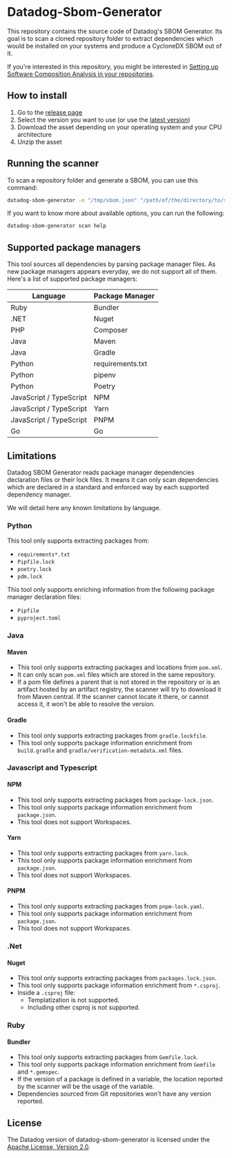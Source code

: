# Datadog-Sbom-Generator

This repository contains the source code of Datadog's SBOM Generator.
Its goal is to scan a cloned repository folder to extract dependencies which would
be installed on your systems and produce a CycloneDX SBOM out of it.

If you're interested in this repository, you might be interested in [Setting up Software Composition Analysis in your repositories](https://docs.datadoghq.com/security/code_security/software_composition_analysis/setup_static/).

## How to install

1. Go to the [release page](https://github.com/DataDog/datadog-sbom-generator/releases)
2. Select the version you want to use (or use the [latest version](https://github.com/DataDog/datadog-sbom-generator/releases/latest))
3. Download the asset depending on your operating system and your CPU architecture
4. Unzip the asset

## Running the scanner

To scan a repository folder and generate a SBOM, you can use this command:

```bash
datadog-sbom-generator -o "/tmp/sbom.json" "/path/of/the/directory/to/scan"
```

If you want to know more about available options, you can run the following:

```bash
datadog-sbom-generator scan help
```

## Supported package managers

This tool sources all dependencies by parsing package manager files. As new package managers appears everyday, we do not support all of them. Here's a list of supported package managers:

| Language                | Package Manager  |
| ----------------------- | ---------------- |
| Ruby                    | Bundler          |
| .NET                    | Nuget            |
| PHP                     | Composer         |
| Java                    | Maven            |
| Java                    | Gradle           |
| Python                  | requirements.txt |
| Python                  | pipenv           |
| Python                  | Poetry           |
| JavaScript / TypeScript | NPM              |
| JavaScript / TypeScript | Yarn             |
| JavaScript / TypeScript | PNPM             |
| Go                      | Go               |

## Limitations

Datadog SBOM Generator reads package manager dependencies declaration files or their lock files. It means it can only scan
dependencies which are declared in a standard and enforced way by each supported dependency manager.

We will detail here any known limitations by language.

### Python

This tool only supports extracting packages from:

- `requirements*.txt`
- `Pipfile.lock`
- `poetry.lock`
- `pdm.lock`

This tool only supports enriching information from the following package manager declaration files:

- `Pipfile`
- `pyproject.toml`

### Java

#### Maven

- This tool only supports extracting packages and locations from `pom.xml`.
- It can only scan `pom.xml` files which are stored in the same repository.
- If a pom file defines a parent that is not stored in the repository or is an artifact hosted by an artifact registry, the scanner will try to download it from Maven central. If the scanner cannot locate it there, or cannot access it, it won't be able to resolve the version.

#### Gradle

- This tool only supports extracting packages from `gradle.lockfile`.
- This tool only supports package information enrichment from `build.gradle` and `gradle/verification-metadata.xml` files.

### Javascript and Typescript

#### NPM

- This tool only supports extracting packages from `package-lock.json`.
- This tool only supports package information enrichment from `package.json`.
- This tool does not support Workspaces.

#### Yarn

- This tool only supports extracting packages from `yarn.lock`.
- This tool only supports package information enrichment from `package.json`.
- This tool does not support Workspaces.

#### PNPM

- This tool only supports extracting packages from `pnpm-lock.yaml`.
- This tool only supports package information enrichment from `package.json`.
- This tool does not support Workspaces.

### .Net

#### Nuget

- This tool only supports extracting packages from `packages.lock.json`.
- This tool only supports package information enrichment from `*.csproj`.
- Inside a `.csproj` file:
  - Templatization is not supported.
  - Including other csproj is not supported.

### Ruby

#### Bundler

- This tool only supports extracting packages from `Gemfile.lock`.
- This tool only supports package information enrichment from `Gemfile` and `*.gemspec`.
- If the version of a package is defined in a variable, the location reported by the scanner will be the usage of the variable.
- Dependencies sourced from Git repositories won't have any version reported.

## License

The Datadog version of datadog-sbom-generator is licensed under the [Apache License, Version 2.0](LICENSE).
